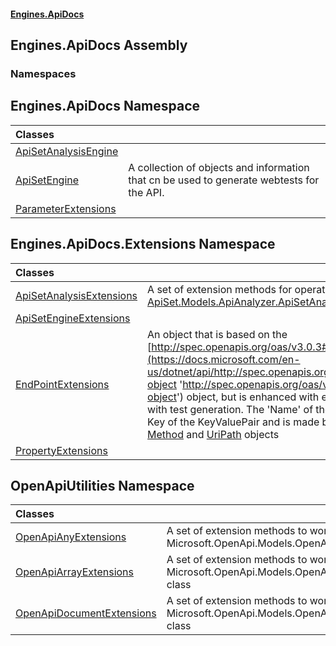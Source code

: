 #### [Engines.ApiDocs](Engines.ApiDocs.md 'Engines.ApiDocs')

## Engines.ApiDocs Assembly
### Namespaces

<a name='Engines.ApiDocs'></a>

## Engines.ApiDocs Namespace

| Classes | |
| :--- | :--- |
| [ApiSetAnalysisEngine](ApiSetAnalysisEngine.md 'Engines.ApiDocs.ApiSetAnalysisEngine') | |
| [ApiSetEngine](ApiSetEngine.md 'Engines.ApiDocs.ApiSetEngine') | A collection of objects and information that cn be used to  generate webtests for the API. |
| [ParameterExtensions](ParameterExtensions.md 'Engines.ApiDocs.ParameterExtensions') | |

<a name='Engines.ApiDocs.Extensions'></a>

## Engines.ApiDocs.Extensions Namespace

| Classes | |
| :--- | :--- |
| [ApiSetAnalysisExtensions](ApiSetAnalysisExtensions.md 'Engines.ApiDocs.Extensions.ApiSetAnalysisExtensions') | A set of extension methods for operating on an [ApiSet.Models.ApiAnalyzer.ApiSetAnalysis](https://docs.microsoft.com/en-us/dotnet/api/ApiSet.Models.ApiAnalyzer.ApiSetAnalysis 'ApiSet.Models.ApiAnalyzer.ApiSetAnalysis') model |
| [ApiSetEngineExtensions](ApiSetEngineExtensions.md 'Engines.ApiDocs.Extensions.ApiSetEngineExtensions') | |
| [EndPointExtensions](EndPointExtensions.md 'Engines.ApiDocs.Extensions.EndPointExtensions') | An object that is based on the [http://spec.openapis.org/oas/v3.0.3#operation-object](https://docs.microsoft.com/en-us/dotnet/api/http://spec.openapis.org/oas/v3.0.3#operation-object 'http://spec.openapis.org/oas/v3.0.3#operation-object') object, but is enhanced with extra information to help with test generation. The 'Name' of the object is stored in the Key of the KeyValuePair and is made  by combining the [Method](https://docs.microsoft.com/en-us/dotnet/api/Method 'Method') and [UriPath](https://docs.microsoft.com/en-us/dotnet/api/UriPath 'UriPath') objects |
| [PropertyExtensions](PropertyExtensions.md 'Engines.ApiDocs.Extensions.PropertyExtensions') | |

<a name='OpenApiUtilities'></a>

## OpenApiUtilities Namespace

| Classes | |
| :--- | :--- |
| [OpenApiAnyExtensions](OpenApiAnyExtensions.md 'OpenApiUtilities.OpenApiAnyExtensions') | A set of extension methods to work on the Microsoft.OpenApi.Models.OpenApiAny class |
| [OpenApiArrayExtensions](OpenApiArrayExtensions.md 'OpenApiUtilities.OpenApiArrayExtensions') | A set of extension methods to work on the Microsoft.OpenApi.Models.OpenApiArray class |
| [OpenApiDocumentExtensions](OpenApiDocumentExtensions.md 'OpenApiUtilities.OpenApiDocumentExtensions') | A set of extension methods to work on the Microsoft.OpenApi.Models.OpenApiDocument class |
